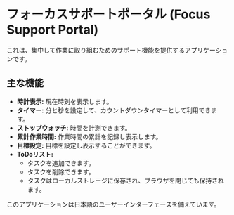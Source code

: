 # フォーカスサポートポータル (Focus Support Portal)

これは、集中して作業に取り組むためのサポート機能を提供するアプリケーションです。

## 主な機能

*   **時計表示:** 現在時刻を表示します。
*   **タイマー:** 分と秒を設定して、カウントダウンタイマーとして利用できます。
*   **ストップウォッチ:** 時間を計測できます。
*   **累計作業時間:** 作業時間の累計を記録し表示します。
*   **目標設定:** 目標を設定し表示することができます。
*   **ToDoリスト:**
    *   タスクを追加できます。
    *   タスクを削除できます。
    *   タスクはローカルストレージに保存され、ブラウザを閉じても保持されます。

このアプリケーションは日本語のユーザーインターフェースを備えています。
